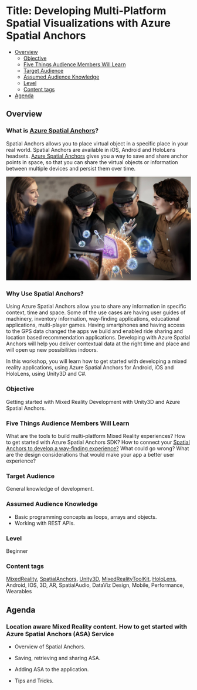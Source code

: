 # Title: Developing Multi-Platform Spatial Visualizations with Azure Spatial Anchors

  - [Overview](#overview)
    - [Objective](#objective)
    - [Five Things Audience Members Will Learn](#five-things-audience-members-will-learn)
    - [Target Audience](#target-audience)
    - [Assumed Audience Knowledge](#assumed-audience-knowledge)
    - [Level](#level)
    - [Content tags](#content-tags)
  - [Agenda](#agenda)

## Overview

### What is [Azure Spatial Anchors](https://docs.microsoft.com/windows/mixed-reality/spatial-anchors?WT.mc_id=talksAndWorkshops-github-ayyonet)?

Spatial Anchors allows you to place virtual object in a specific place in your real world. Spatial Anchors are available in iOS, Android and HoloLens headsets.
[Azure Spatial Anchors](https://docs.microsoft.com/azure/spatial-anchors/overview?WT.mc_id=talksAndWorkshops-github-ayyonet) gives you a way to save and share anchor points in space, so that you can share the virtual objects or information between multiple devices and persist them over time.

![Shared experiences using Azure Spatial Anchors](../asa.jpg)

### Why Use Spatial Anchors?

Using Azure Spatial Anchors allow you to share any information in specific context, time and space. 
Some of the use cases are having user guides of machinery, inventory information, way-finding applications, educational applications, multi-player games. 
Having smartphones and having access to the GPS data changed the apps we build and enabled ride sharing and location based recommendation applications.
Developing with Azure Spatial Anchors will help you deliver contextual data at the right time and place and will open up new possibilities indoors. 

In this workshop, you will learn how to get started with developing a mixed reality applications, using Azure Spatial Anchors for Android, iOS and HoloLens, using Unity3D and C#. 

### Objective

Getting started with Mixed Reality Development with Unity3D and Azure Spatial Anchors.

### Five Things Audience Members Will Learn

What are the tools to build multi-platform Mixed Reality experiences?
How to get started with Azure Spatial Anchors SDK?
How to connect your [Spatial Anchors to develop a way-finding experience?](https://docs.microsoft.com/en-us/azure/spatial-anchors/concepts/anchor-relationships-way-finding?WT.mc_id=talksAndWorkshops-github-ayyonet)
What could go wrong?
What are the design considerations that would make your app a better user experience?

### Target Audience

General knowledge of development.

### Assumed Audience Knowledge

- Basic programming concepts as loops, arrays and objects.
- Working with REST APIs.

### Level

Beginner

### Content tags

[MixedReality](https://docs.microsoft.com/windows/mixed-reality/?WT.mc_id=talksAndWorkshops-github-ayyonet), [SpatialAnchors](https://docs.microsoft.com/azure/spatial-anchors/overview?WT.mc_id=talksAndWorkshops-github-ayyonet), [Unity3D](https://docs.microsoft.com/windows/mixed-reality/unity-development-overview?WT.mc_id=talksAndWorkshops-github-ayyonet), [MixedRealityToolKit](https://github.com/Microsoft/MixedRealityToolkit-Unity/releases?WT.mc_id=talksAndWorkshops-github-ayyonet), [HoloLens](https://docs.microsoft.com/azure/spatial-anchors/quickstarts/get-started-unity-hololens?WT.mc_id=talksAndWorkshops-github-ayyonet), Android, IOS, 3D, AR, SpatialAudio, DataViz Design, Mobile, Performance, Wearables

## Agenda

### Location aware Mixed Reality content. How to get started with Azure Spatial Anchors (ASA) Service

- Overview of Spatial Anchors.

- Saving, retrieving and sharing ASA.

- Adding ASA to the application.

- Tips and Tricks.

